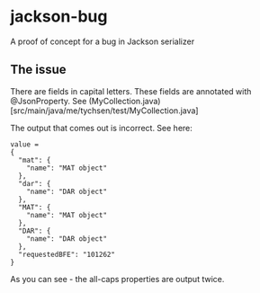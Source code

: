 # jackson-bug
A proof of concept for a bug in Jackson serializer

## The issue

There are fields in capital letters. These fields are annotated with @JsonProperty.
See (MyCollection.java)[src/main/java/me/tychsen/test/MyCollection.java]

The output that comes out is incorrect. See here:

```
value =
{
  "mat": {
    "name": "MAT object"
  },
  "dar": {
    "name": "DAR object"
  },
  "MAT": {
    "name": "MAT object"
  },
  "DAR": {
    "name": "DAR object"
  },
  "requestedBFE": "101262"
}
```

As you can see - the all-caps properties are output twice.